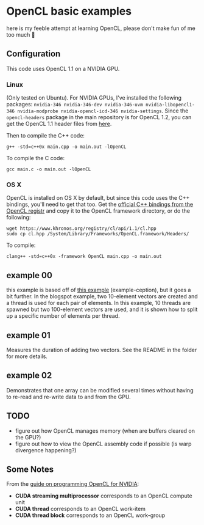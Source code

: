 # OpenCL basic examples
here is my feeble attempt at learning OpenCL, please don't make fun of me too much :hamburger:

## Configuration
This code uses OpenCL 1.1 on a NVIDIA GPU.

### Linux
(Only tested on Ubuntu). For NVIDIA GPUs, I've installed the following packages: `nvidia-346 nvidia-346-dev nvidia-346-uvm nvidia-libopencl1-346 nvidia-modprobe nvidia-opencl-icd-346 nvidia-settings`. Since the `opencl-headers` package in the main repository is for OpenCL 1.2, you can get the OpenCL 1.1 header files from [here](http://packages.ubuntu.com/precise/opencl-headers).

Then to compile the C++ code:

```
g++ -std=c++0x main.cpp -o main.out -lOpenCL
```

To compile the C code:

```
gcc main.c -o main.out -lOpenCL
```

### OS X
OpenCL is installed on OS X by default, but since this code uses the C++ bindings, you'll need to get that too. Get the [official C++ bindings from the OpenCL registr](https://www.khronos.org/registry/cl/api/1.1/cl.hpp) and copy it to the OpenCL framework directory, or do the following:

```
wget https://www.khronos.org/registry/cl/api/1.1/cl.hpp
sudo cp cl.hpp /System/Library/Frameworks/OpenCL.framework/Headers/
```

To compile:

```
clang++ -std=c++0x -framework OpenCL main.cpp -o main.out
```

## example 00
this example is based off of [this example](simpleopencl.blogspot.ca/2013/06/tutorial-simple-start-with-opencl-and-c.html) (example-ception), but it goes a bit further. In the blogspot example, two 10-element vectors are created and a thread is used for each pair of elements. In this example, 10 threads are spawned but two 100-element vectors are used, and it is shown how to split up a specific number of elements per thread.

## example 01
Measures the duration of adding two vectors. See the README in the folder for more details.

## example 02
Demonstrates that one array can be modified several times without having to re-read and re-write data to and from the GPU.

## TODO

- figure out how OpenCL manages memory (when are buffers cleared on the GPU?)
- figure out how to view the OpenCL assembly code if possible (is warp divergence happening?)

## Some Notes
From the [guide on programming OpenCL for NVIDIA](http://www.nvidia.com/content/cudazone/download/OpenCL/NVIDIA_OpenCL_ProgrammingGuide.pdf):

- **CUDA streaming multiprocessor** corresponds to an OpenCL compute unit
- **CUDA thread** corresponds to an OpenCL work-item
- **CUDA thread block** corresponds to an OpenCL work-group


